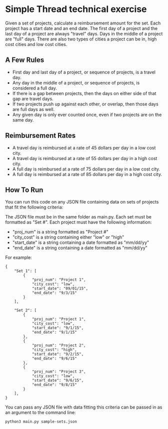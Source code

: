 # Simple Thread technical exercise

Given a set of projects, calculate a reimbursement amount for the set. Each project has a start date and an end date. The first day of a project and the last day of a project are always "travel" days. Days in the middle of a project are "full" days. There are also two types of cities a project can be in, high cost cities and low cost cities.

## A Few Rules
- First day and last day of a project, or sequence of projects, is a travel day.
- Any day in the middle of a project, or sequence of projects, is considered a full day.
- If there is a gap between projects, then the days on either side of that gap are travel days.
- If two projects push up against each other, or overlap, then those days are full days as well.
- Any given day is only ever counted once, even if two projects are on the same day.

## Reimbursement Rates
- A travel day is reimbursed at a rate of 45 dollars per day in a low cost city.
- A travel day is reimbursed at a rate of 55 dollars per day in a high cost city.
- A full day is reimbursed at a rate of 75 dollars per day in a low cost city.
- A full day is reimbursed at a rate of 85 dollars per day in a high cost city.

## How To Run

You can run this code on any JSON file containing data on sets of projects that fit the following criteria:

The JSON file must be in the same folder as main.py. Each set must be formatted as "Set #". Each project must have the following information:
- "proj_num" is a string formatted as "Project #"
- "city_cost" is a string containing either "low" or "high"
- "start_date" is a string containing a date formatted as "mm/dd/yy"
- "end_date" is a string containing a date formatted as "mm/dd/yy"

For example:

```
{
    "Set 1": [
        {
            "proj_num": "Project 1",
            "city_cost": "low",
            "start_date": "09/01/15",
            "end_date": "9/3/15"
        }
    ],

    "Set 2": [
        {
            "proj_num": "Project 1",
            "city_cost": "low",
            "start_date": "9/1/15",
            "end_date": "9/1/15"
        },
        {
            "proj_num": "Project 2",
            "city_cost": "high",
            "start_date": "9/2/15",
            "end_date": "9/6/15"
        },
        {
            "proj_num": "Project 3",
            "city_cost": "low",
            "start_date": "9/6/15",
            "end_date": "9/8/15"
        }
    ],
}
```
You can pass any JSON file with data fitting this criteria can be passed in as an argument to the command line:

```
python3 main.py sample-sets.json
```
